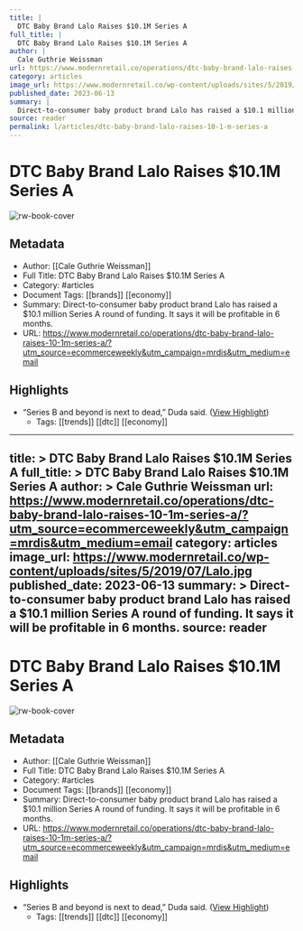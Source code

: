 ```yaml
---
title: |
  DTC Baby Brand Lalo Raises $10.1M Series A
full_title: |
  DTC Baby Brand Lalo Raises $10.1M Series A
author: |
  Cale Guthrie Weissman
url: https://www.modernretail.co/operations/dtc-baby-brand-lalo-raises-10-1m-series-a/?utm_source=ecommerceweekly&utm_campaign=mrdis&utm_medium=email
category: articles
image_url: https://www.modernretail.co/wp-content/uploads/sites/5/2019/07/Lalo.jpg
published_date: 2023-06-13
summary: |
  Direct-to-consumer baby product brand Lalo has raised a $10.1 million Series A round of funding. It says it will be profitable in 6 months.
source: reader
permalink: l/articles/dtc-baby-brand-lalo-raises-10-1-m-series-a
---
```

# DTC Baby Brand Lalo Raises $10.1M Series A

![rw-book-cover](https://www.modernretail.co/wp-content/uploads/sites/5/2019/07/Lalo.jpg)

## Metadata
- Author: [[Cale Guthrie Weissman]]
- Full Title: DTC Baby Brand Lalo Raises $10.1M Series A
- Category: #articles
- Document Tags: [[brands]] [[economy]] 
- Summary: Direct-to-consumer baby product brand Lalo has raised a $10.1 million Series A round of funding. It says it will be profitable in 6 months.
- URL: https://www.modernretail.co/operations/dtc-baby-brand-lalo-raises-10-1m-series-a/?utm_source=ecommerceweekly&utm_campaign=mrdis&utm_medium=email

## Highlights
- “Series B and beyond is next to dead,” Duda said. ([View Highlight](https://read.readwise.io/read/01h3krm06vfb361azvw23sqcs9))
    - Tags: [[trends]] [[dtc]] [[economy]] 


---
title: >
  DTC Baby Brand Lalo Raises $10.1M Series A
full_title: >
  DTC Baby Brand Lalo Raises $10.1M Series A
author: >
  Cale Guthrie Weissman
url: https://www.modernretail.co/operations/dtc-baby-brand-lalo-raises-10-1m-series-a/?utm_source=ecommerceweekly&utm_campaign=mrdis&utm_medium=email
category: articles
image_url: https://www.modernretail.co/wp-content/uploads/sites/5/2019/07/Lalo.jpg
published_date: 2023-06-13
summary: >
  Direct-to-consumer baby product brand Lalo has raised a $10.1 million Series A round of funding. It says it will be profitable in 6 months.
source: reader
---
# DTC Baby Brand Lalo Raises $10.1M Series A

![rw-book-cover](https://www.modernretail.co/wp-content/uploads/sites/5/2019/07/Lalo.jpg)

## Metadata
- Author: [[Cale Guthrie Weissman]]
- Full Title: DTC Baby Brand Lalo Raises $10.1M Series A
- Category: #articles
- Document Tags: [[brands]] [[economy]] 
- Summary: Direct-to-consumer baby product brand Lalo has raised a $10.1 million Series A round of funding. It says it will be profitable in 6 months.
- URL: https://www.modernretail.co/operations/dtc-baby-brand-lalo-raises-10-1m-series-a/?utm_source=ecommerceweekly&utm_campaign=mrdis&utm_medium=email

## Highlights
- “Series B and beyond is next to dead,” Duda said. ([View Highlight](https://read.readwise.io/read/01h3krm06vfb361azvw23sqcs9))
    - Tags: [[trends]] [[dtc]] [[economy]] 


